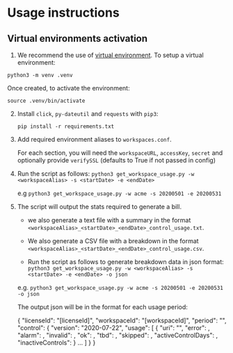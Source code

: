 # Usage instructions
## Virtual environments activation
1. We recommend the use of [virtual environment](https://docs.python.org/3/library/venv.html).
To setup a virtual environment:

```shell
python3 -m venv .venv
```

Once created, to activate the environment:

```shell
source .venv/bin/activate
```
2. Install `click`, `py-dateutil` and `requests` with `pip3`:

   `pip install -r requirements.txt`  
   
3. Add required environment aliases to `workspaces.conf`.

   For each section, you will need the `workspaceURL`, `accessKey`, `secret` and optionally provide `verifySSL` (defaults to True if not passed in config)
   
4. Run the script as follows: `python3 get_workspace_usage.py -w <workspaceAlias> -s <startDate> -e <endDate>`

   e.g `python3 get_workspace_usage.py -w acme -s 20200501 -e 20200531`
   
5. The script will output the stats required to generate a bill.

   - we also generate a text file with a summary in the format `<workspaceAlias>_<startDate>_<endDate>_control_usage.txt`.
   - We also generate a CSV file with a breakdown in the format `<workspaceAlias>_<startDate>_<endDate>_control_usage.csv`.

   - Run the script as follows to generate breakdown data in json format: `python3 get_workspace_usage.py -w <workspaceAlias> -s <startDate> -e <endDate> -o json`

   e.g. `python3 get_workspace_usage.py -w acme -s 20200501 -e 20200531 -o json`

   The output json will be in the format for each usage period:

   {
      "licenseId": "[licenseId]",
      "workspaceId": "[workspaceId]",
      "period": "<period for which the usage is generated>",
      "control": {
         "version": "2020-07-22",
         "usage": [
            {
            "uri": "<control-type-uri>",
            "error": <error-count>,
            "alarm": <alarm-count>,
            "invalid": <invalid-count>,
            "ok": <ok-count>,
            "tbd": <tbd-count>,
            "skipped": <skipped-count>,
            "activeControlDays": <active-count>,
            "inactiveControls": <inactive-count>
            }
            ...
         ]
      }
   }
